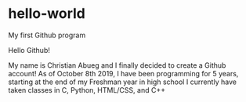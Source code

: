 # hello-world
My first Github program

Hello Github!

My name is Christian Abueg and I finally decided to create a Github account!
As of October 8th 2019, I have been programming for 5 years, starting at the end of my Freshman year in high school
I currently have taken classes in C, Python, HTML/CSS, and C++
